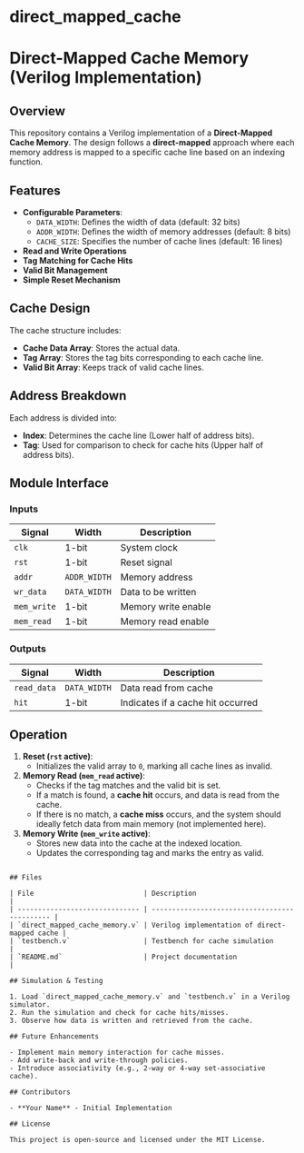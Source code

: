 # direct_mapped_cache
# Direct-Mapped Cache Memory (Verilog Implementation)

## Overview

This repository contains a Verilog implementation of a **Direct-Mapped Cache Memory**. The design follows a **direct-mapped** approach where each memory address is mapped to a specific cache line based on an indexing function.

## Features

- **Configurable Parameters**:
  - `DATA_WIDTH`: Defines the width of data (default: 32 bits)
  - `ADDR_WIDTH`: Defines the width of memory addresses (default: 8 bits)
  - `CACHE_SIZE`: Specifies the number of cache lines (default: 16 lines)
- **Read and Write Operations**
- **Tag Matching for Cache Hits**
- **Valid Bit Management**
- **Simple Reset Mechanism**

## Cache Design

The cache structure includes:

- **Cache Data Array**: Stores the actual data.
- **Tag Array**: Stores the tag bits corresponding to each cache line.
- **Valid Bit Array**: Keeps track of valid cache lines.

## Address Breakdown

Each address is divided into:

- **Index**: Determines the cache line (Lower half of address bits).
- **Tag**: Used for comparison to check for cache hits (Upper half of address bits).

## Module Interface

### Inputs

| Signal      | Width        | Description         |
| ----------- | ------------ | ------------------- |
| `clk`       | 1-bit        | System clock        |
| `rst`       | 1-bit        | Reset signal        |
| `addr`      | `ADDR_WIDTH` | Memory address      |
| `wr_data`   | `DATA_WIDTH` | Data to be written  |
| `mem_write` | 1-bit        | Memory write enable |
| `mem_read`  | 1-bit        | Memory read enable  |

### Outputs

| Signal      | Width        | Description                       |
| ----------- | ------------ | --------------------------------- |
| `read_data` | `DATA_WIDTH` | Data read from cache              |
| `hit`       | 1-bit        | Indicates if a cache hit occurred |

## Operation

1. **Reset (`rst` active)**:
   - Initializes the valid array to `0`, marking all cache lines as invalid.
2. **Memory Read (`mem_read` active)**:
   - Checks if the tag matches and the valid bit is set.
   - If a match is found, a **cache hit** occurs, and data is read from the cache.
   - If there is no match, a **cache miss** occurs, and the system should ideally fetch data from main memory (not implemented here).
3. **Memory Write (`mem_write` active)**:
   - Stores new data into the cache at the indexed location.
   - Updates the corresponding tag and marks the entry as valid.


```

## Files

| File                           | Description                                   |
| ------------------------------ | --------------------------------------------- |
| `direct_mapped_cache_memory.v` | Verilog implementation of direct-mapped cache |
| `testbench.v`                  | Testbench for cache simulation                |
| `README.md`                    | Project documentation                         |

## Simulation & Testing

1. Load `direct_mapped_cache_memory.v` and `testbench.v` in a Verilog simulator.
2. Run the simulation and check for cache hits/misses.
3. Observe how data is written and retrieved from the cache.

## Future Enhancements

- Implement main memory interaction for cache misses.
- Add write-back and write-through policies.
- Introduce associativity (e.g., 2-way or 4-way set-associative cache).

## Contributors

- **Your Name** - Initial Implementation

## License

This project is open-source and licensed under the MIT License.

